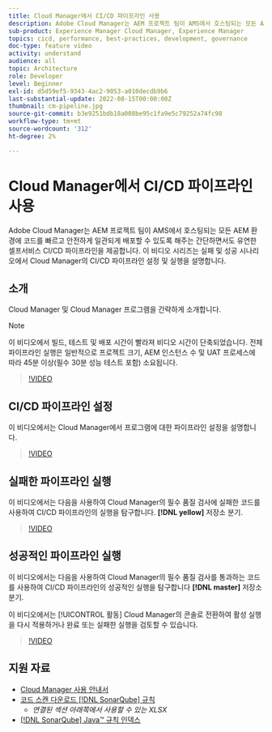 ```yaml
---
title: Cloud Manager에서 CI/CD 파이프라인 사용
description: Adobe Cloud Manager는 AEM 프로젝트 팀이 AMS에서 호스팅되는 모든 AEM 환경에 코드를 빠르고 안전하게 일관되게 배포할 수 있도록 해주는 간단하면서도 유연한 셀프서비스 CI/CD 파이프라인을 제공합니다. 이 비디오 시리즈는 실패 및 성공 시나리오에서 Cloud Manager의 CI/CD 파이프라인 설정 및 실행을 설명합니다.
sub-product: Experience Manager Cloud Manager, Experience Manager
topics: cicd, performance, best-practices, development, governance
doc-type: feature video
activity: understand
audience: all
topic: Architecture
role: Developer
level: Beginner
exl-id: d5d59ef5-9343-4ac2-9053-a010decdb9b6
last-substantial-update: 2022-08-15T00:00:00Z
thumbnail: cm-pipeline.jpg
source-git-commit: b3e9251bdb18a008be95c1fa9e5c79252a74fc98
workflow-type: tm+mt
source-wordcount: '312'
ht-degree: 2%

---
```


# Cloud Manager에서 CI/CD 파이프라인 사용

Adobe Cloud Manager는 AEM 프로젝트 팀이 AMS에서 호스팅되는 모든 AEM 환경에 코드를 빠르고 안전하게 일관되게 배포할 수 있도록 해주는 간단하면서도 유연한 셀프서비스 CI/CD 파이프라인을 제공합니다. 이 비디오 시리즈는 실패 및 성공 시나리오에서 Cloud Manager의 CI/CD 파이프라인 설정 및 실행을 설명합니다.

## 소개

Cloud Manager 및 Cloud Manager 프로그램을 간략하게 소개합니다.

>[!NOTE]
>
>이 비디오에서 빌드, 테스트 및 배포 시간이 빨라져 비디오 시간이 단축되었습니다. 전체 파이프라인 실행은 일반적으로 프로젝트 크기, AEM 인스턴스 수 및 UAT 프로세스에 따라 45분 이상(필수 30분 성능 테스트 포함) 소요됩니다.

>[!VIDEO](https://video.tv.adobe.com/v/23082?quality=12&learn=on)

## CI/CD 파이프라인 설정

이 비디오에서는 Cloud Manager에서 프로그램에 대한 파이프라인 설정을 설명합니다.

>[!VIDEO](https://video.tv.adobe.com/v/23083?quality=12&learn=on)

## 실패한 파이프라인 실행

이 비디오에서는 다음을 사용하여 Cloud Manager의 필수 품질 검사에 실패한 코드를 사용하여 CI/CD 파이프라인의 실행을 탐구합니다. **[!DNL yellow]** 저장소 분기.

>[!VIDEO](https://video.tv.adobe.com/v/23084?quality=12&learn=on)

## 성공적인 파이프라인 실행

이 비디오에서는 다음을 사용하여 Cloud Manager의 필수 품질 검사를 통과하는 코드를 사용하여 CI/CD 파이프라인의 성공적인 실행을 탐구합니다 **[!DNL master]** 저장소 분기.

이 비디오에서는 [!UICONTROL 활동] Cloud Manager의 콘솔로 전환하여 활성 실행을 다시 적용하거나 완료 또는 실패한 실행을 검토할 수 있습니다.

>[!VIDEO](https://video.tv.adobe.com/v/23085?quality=12&learn=on)

## 지원 자료

* [Cloud Manager 사용 안내서](https://experienceleague.adobe.com/docs/experience-manager-cloud-manager/content/introduction.html)
* [코드 스캔 다운로드 [!DNL SonarQube] 규칙](https://experienceleague.adobe.com/docs/experience-manager-cloud-manager/content/using/code-quality-testing.html)
   * *연결된 섹션 아래쪽에서 사용할 수 있는 XLSX*
* [[!DNL SonarQube] Java™ 규칙 인덱스](https://rules.sonarsource.com/java/)
